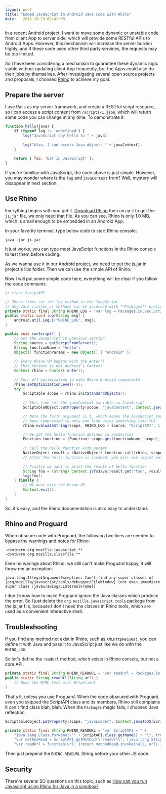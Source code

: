 ```yaml
---
layout: post
title: "Embed JavaScript in Android Java Code with Rhino"
date:   2012-10-19 02:41:08
---
```


In a recent Android project, I want to move some dynamic or unstable code from client App to server side, which will provide some RESTful APIs to Android Apps. However, this mechanism will increase the server burden highly, and if these code used other third party services, the requests may be too limited.

So I have been considering a mechanism to guarantee these dynamic logic stable without updating client App frequently, but the Apps could also do their jobs by themselves. After investigating several open source projects and proposals, I choosed [Rhino](https://developer.mozilla.org/en-US/docs/Rhino) to achieve my goal.


Prepare the server
------------------

I use Rails as my server framework, and create a RESTful script resource, so I can access a script content from `/scripts/1.json`, which will return some code you can change at any time. To demonstrate it:

```javascript
function hello(java) {
	if (typeof log != 'undefined') {
    	log("JavaScript say hello to " + java);
        
        log("Also, I can access Java object: " + javaContext);
    }
    
    return { foo: "bar in JavaScript" };
}
```

If you're familliar with JavaScript, the code above is just simple. However, you may wonder where is the `log` and `javaContext` from? Well, mystery will disappear in next section.


Use Rhino
---------

Everything begins with you get it. [Download Rhino](https://developer.mozilla.org/en-US/docs/Rhino/Download_Rhino) then unzip it to get the `js.jar` file, we only need that file. As you can see, Rhino is only 1.0 MB, which is small enough to be embedded in an Android App.

In your favorite terminal, type below code to start Rhino console:

	java -jar js.jar

It just works, you can type most JavaScript functions in the Rhino console to test them before coding.

As we wanna use it in our Android project, we need to put the js.jar in project's libs folder. Then we can use the simple API of Rhino.

Now I will put some simple code here, everything will be clear if you follow the code comments.

```java
// class ScriptAPI

// These lines set the log method in the JavaScript
// Any Java classes or methods can be accessed with **Packages** prefix
private static final String RHINO_LOG = "var log = Packages.io.vec.ScriptAPI.log;";
public static void log(String msg) {
	android.util.Log.i("RHINO_LOG", msg);
}

public void runScript() {
	// Get the JavaScript in previous section
	String source = getScriptFromServer();
    String functionName = "hello";
    Object[] functionParams = new Object[] { "Android" };
    
    // Every Rhino VM begins with the enter()
    // This Context is not Android's Context
	Context rhino = Context.enter();
    
    // Turn off optimization to make Rhino Android compatible
	rhino.setOptimizationLevel(-1);
	try {
		Scriptable scope = rhino.initStandardObjects();
        
        // This line set the javaContext variable in JavaScript
        ScriptableObject.putProperty(scope, "javaContext", Context.javaToJS(androidContextObject, scope));

		// Note the forth argument is 1, which means the JavaScript source has
        // been compressed to only one line using something like YUI
		rhino.evaluateString(scope, RHINO_LOG + source, "ScriptAPI", 1, null);

		// We get the hello function defined in JavaScript
		Function function = (Function) scope.get(functionName, scope);
        
        // Call the hello function with params
		NativeObject result = (NativeObject) function.call(rhino, scope, scope, functionParams));
        // After the hello function is invoked, you will see logcat output
        
        // Finally we want to print the result of hello function
        String foo = (String) Context.jsToJava(result.get("foo", result), String.class);
        log(foo);
	} finally {
    	// We must exit the Rhino VM
		Context.exit();
	}
}
```

So, it's easy, and the Rhino documentation is also easy to understand.


Rhino and Proguard
------------------

When obscure code with Proguard, the following two lines are needed to bypass the warnings and notes for Rhino:

    -dontwarn org.mozilla.javascript.**
    -dontwarn org.mozilla.classfile.**

Even no warings about Rhino, we still can't make Proguard happy, it will throw me an exception:

    java.lang.IllegalArgumentException: Can't find any super classes of [org/mozilla/javascript/tools/debugger/FileWindow] (not even immediate super class [javax/swing/JInternalFrame])
    
I don't know how to make Proguard ignore the Java classes which produce the error. So I just delete the `org.mozilla.javascript.tools` package from the js.jar file, because I don't need the classes in Rhino tools, which are used as a convenient interactive shell.


Troubleshooting
---------------

If you find any method not exist in Rhino, such as `XMLHttpRequest`, you can define it with Java and pass it to JavaScript just like we do with the `RHINO_LOG`.

So let's define the `readUrl` method, which exists in Rhino console, but not a core API.

```java
private static final String RHINO_READURL = "var readUrl = Packages.io.vec.ScriptAPI.readUrl;";
public static String readUrl(String url) {
	// Read the HTML text with HttpClient
}
```

That's it, unless you use Proguard. When the code obscured with Proguard, even you skipped the ScriptAPI class and its members, Rhino still complains it can't find class blah, blah. When the `Packages` magic fails, I choosed Java reflection.

```java
ScriptableObject.putProperty(scope, "javaLoader", Context.javaToJS(ScriptAPI.class.getClassLoader(), scope));

private static final String RHINO_READURL = "var ScriptAPI = " + 			    
	"java.lang.Class.forName(\"" + ScriptAPI.class.getName() + "\", true, javaLoader);" +
	"var methodRead = ScriptAPI.getMethod(\"readUrl\", [java.lang.String]);" +
	"var readUrl = function(url) {return methodRead.invoke(null, url);};";
```

Then just prepend the `RHINO_READURL` String before your other JS code.


Security
--------

There're several SO questions on this topic, such as [How can you run Javascript using Rhino for Java in a sandbox?
](http://stackoverflow.com/questions/93911/how-can-you-run-javascript-using-rhino-for-java-in-a-sandbox)
